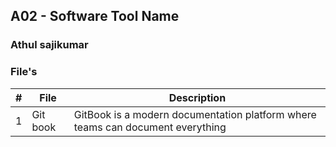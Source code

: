 
## A02 - Software Tool Name
### Athul sajikumar

 

### File's

|   #   | File            | Description                                        |
| :---: | --------------- | -------------------------------------------------- |
|   1   | Git book         | GitBook is a modern documentation platform where teams can document everything    |



